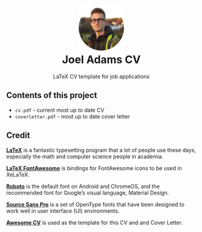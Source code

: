 <h1 align="center">
  <a href="https://github.com/JoelLucaAdams" title="GitHub page">
    <img alt="profile_pic" src="https://raw.githubusercontent.com/JoelLucaAdams/cv/master/img/joel_adams_cicular.png" width="120px" height="120px"/>
  </a>
  <br />
  Joel Adams CV
</h1>

<p align="center">
  LaTeX CV template for job applications
</p>

## Contents of this project

* `cv.pdf` - current most up to date CV
* `coverletter.pdf` - most up to date cover letter

## Credit

[**LaTeX**](http://www.latex-project.org) is a fantastic typesetting program that a lot of people use these days, especially the math and computer science people in academia.

[**LaTeX FontAwesome**](https://github.com/furl/latex-fontawesome) is bindings for FontAwesome icons to be used in XeLaTeX.

[**Roboto**](https://github.com/google/roboto) is the default font on Android and ChromeOS, and the recommended font for Google’s visual language, Material Design.

[**Source Sans Pro**](https://github.com/adobe-fonts/source-sans-pro) is a set of OpenType fonts that have been designed to work well in user interface (UI) environments.

[**Awesome CV**](https://github.com/posquit0/Awesome-CV) is used as the template for this CV and and Cover Letter.
